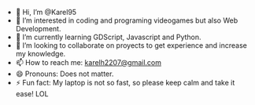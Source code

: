 - 👋 Hi, I’m @Karel95
- 👀 I’m interested in coding and programing videogames but also Web Development. 
- 🌱 I’m currently learning GDScript, Javascript and Python.
- 💞️ I’m looking to collaborate on proyects to get experience and increase my knowledge.
- 📫 How to reach me: karelh2207@gmail.com
- 😄 Pronouns: Does not matter.
- ⚡ Fun fact: My laptop is not so fast, so please keep calm and take it ease! LOL

<!---
Karel95/Karel95 is a ✨ special ✨ repository because its `README.md` (this file) appears on your GitHub profile.
You can click the Preview link to take a look at your changes.
--->

